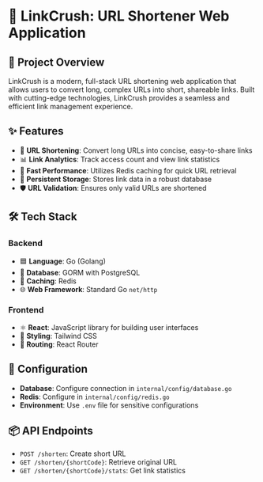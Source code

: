 # 🔗 LinkCrush: URL Shortener Web Application

## 📝 Project Overview

LinkCrush is a modern, full-stack URL shortening web application that allows users to convert long, complex URLs into short, shareable links. Built with cutting-edge technologies, LinkCrush provides a seamless and efficient link management experience.

## ✨ Features

- 🔗 **URL Shortening**: Convert long URLs into concise, easy-to-share links
- 📊 **Link Analytics**: Track access count and view link statistics
- 🚀 **Fast Performance**: Utilizes Redis caching for quick URL retrieval
- 💾 **Persistent Storage**: Stores link data in a robust database
- 🛡️ **URL Validation**: Ensures only valid URLs are shortened

## 🛠 Tech Stack

### Backend

- 🟦 **Language**: Go (Golang)
- 💾 **Database**: GORM with PostgreSQL
- 🔴 **Caching**: Redis
- 🌐 **Web Framework**: Standard Go `net/http`

### Frontend

- ⚛️ **React**: JavaScript library for building user interfaces
- 🎨 **Styling**: Tailwind CSS
- 🚦 **Routing**: React Router

## 🔧 Configuration

- **Database**: Configure connection in `internal/config/database.go`
- **Redis**: Configure in `internal/config/redis.go`
- **Environment**: Use `.env` file for sensitive configurations

## 📦 API Endpoints

- `POST /shorten`: Create short URL
- `GET /shorten/{shortCode}`: Retrieve original URL
- `GET /shorten/{shortCode}/stats`: Get link statistics
